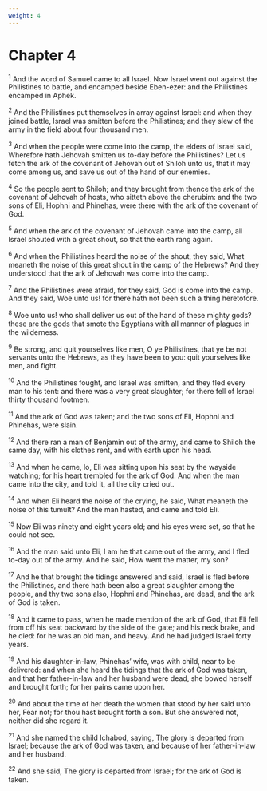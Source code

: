 ```yaml
---
weight: 4
---
```


# Chapter 4

<sup>1</sup> And the word of Samuel came to all Israel. Now Israel went out against the Philistines to battle, and encamped beside Eben-ezer: and the Philistines encamped in Aphek. 

<sup>2</sup> And the Philistines put themselves in array against Israel: and when they joined battle, Israel was smitten before the Philistines; and they slew of the army in the field about four thousand men. 

<sup>3</sup> And when the people were come into the camp, the elders of Israel said, Wherefore hath Jehovah smitten us to-day before the Philistines? Let us fetch the ark of the covenant of Jehovah out of Shiloh unto us, that it may come among us, and save us out of the hand of our enemies. 

<sup>4</sup> So the people sent to Shiloh; and they brought from thence the ark of the covenant of Jehovah of hosts, who sitteth above the cherubim: and the two sons of Eli, Hophni and Phinehas, were there with the ark of the covenant of God. 

<sup>5</sup> And when the ark of the covenant of Jehovah came into the camp, all Israel shouted with a great shout, so that the earth rang again. 

<sup>6</sup> And when the Philistines heard the noise of the shout, they said, What meaneth the noise of this great shout in the camp of the Hebrews? And they understood that the ark of Jehovah was come into the camp. 

<sup>7</sup> And the Philistines were afraid, for they said, God is come into the camp. And they said, Woe unto us! for there hath not been such a thing heretofore. 

<sup>8</sup> Woe unto us! who shall deliver us out of the hand of these mighty gods? these are the gods that smote the Egyptians with all manner of plagues in the wilderness. 

<sup>9</sup> Be strong, and quit yourselves like men, O ye Philistines, that ye be not servants unto the Hebrews, as they have been to you: quit yourselves like men, and fight. 

<sup>10</sup> And the Philistines fought, and Israel was smitten, and they fled every man to his tent: and there was a very great slaughter; for there fell of Israel thirty thousand footmen. 

<sup>11</sup> And the ark of God was taken; and the two sons of Eli, Hophni and Phinehas, were slain. 

<sup>12</sup> And there ran a man of Benjamin out of the army, and came to Shiloh the same day, with his clothes rent, and with earth upon his head. 

<sup>13</sup> And when he came, lo, Eli was sitting upon his seat by the wayside watching; for his heart trembled for the ark of God. And when the man came into the city, and told it, all the city cried out. 

<sup>14</sup> And when Eli heard the noise of the crying, he said, What meaneth the noise of this tumult? And the man hasted, and came and told Eli. 

<sup>15</sup> Now Eli was ninety and eight years old; and his eyes were set, so that he could not see. 

<sup>16</sup> And the man said unto Eli, I am he that came out of the army, and I fled to-day out of the army. And he said, How went the matter, my son? 

<sup>17</sup> And he that brought the tidings answered and said, Israel is fled before the Philistines, and there hath been also a great slaughter among the people, and thy two sons also, Hophni and Phinehas, are dead, and the ark of God is taken. 

<sup>18</sup> And it came to pass, when he made mention of the ark of God, that Eli fell from off his seat backward by the side of the gate; and his neck brake, and he died: for he was an old man, and heavy. And he had judged Israel forty years. 

<sup>19</sup> And his daughter-in-law, Phinehas’ wife, was with child, near to be delivered: and when she heard the tidings that the ark of God was taken, and that her father-in-law and her husband were dead, she bowed herself and brought forth; for her pains came upon her. 

<sup>20</sup> And about the time of her death the women that stood by her said unto her, Fear not; for thou hast brought forth a son. But she answered not, neither did she regard it. 

<sup>21</sup> And she named the child Ichabod, saying, The glory is departed from Israel; because the ark of God was taken, and because of her father-in-law and her husband. 

<sup>22</sup> And she said, The glory is departed from Israel; for the ark of God is taken. 


